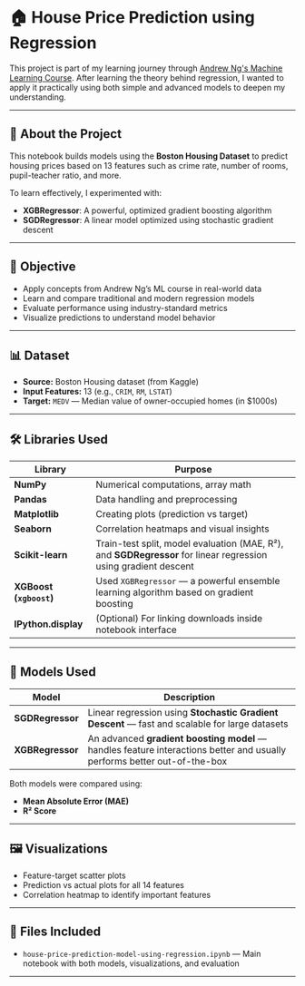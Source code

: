 # 🏠 House Price Prediction using Regression

This project is part of my learning journey through [Andrew Ng's Machine Learning Course](https://www.coursera.org/learn/machine-learning). After learning the theory behind regression, I wanted to apply it practically using both simple and advanced models to deepen my understanding.

---

## 📌 About the Project

This notebook builds models using the **Boston Housing Dataset** to predict housing prices based on 13 features such as crime rate, number of rooms, pupil-teacher ratio, and more.

To learn effectively, I experimented with:
- **XGBRegressor**: A powerful, optimized gradient boosting algorithm
- **SGDRegressor**: A linear model optimized using stochastic gradient descent

---

## 🎯 Objective

- Apply concepts from Andrew Ng’s ML course in real-world data
- Learn and compare traditional and modern regression models
- Evaluate performance using industry-standard metrics
- Visualize predictions to understand model behavior

---

## 📊 Dataset

- **Source:** Boston Housing dataset (from Kaggle)
- **Input Features:** 13 (e.g., `CRIM`, `RM`, `LSTAT`)
- **Target:** `MEDV` — Median value of owner-occupied homes (in $1000s)

---

## 🛠 Libraries Used

| Library        | Purpose |
|----------------|---------|
| **NumPy**      | Numerical computations, array math |
| **Pandas**     | Data handling and preprocessing |
| **Matplotlib** | Creating plots (prediction vs target) |
| **Seaborn**    | Correlation heatmaps and visual insights |
| **Scikit-learn** | Train-test split, model evaluation (MAE, R²), and **SGDRegressor** for linear regression using gradient descent |
| **XGBoost (`xgboost`)** | Used `XGBRegressor` — a powerful ensemble learning algorithm based on gradient boosting |
| **IPython.display** | (Optional) For linking downloads inside notebook interface |

---

## 🤖 Models Used

| Model           | Description |
|-----------------|-------------|
| **SGDRegressor** | Linear regression using **Stochastic Gradient Descent** — fast and scalable for large datasets |
| **XGBRegressor** | An advanced **gradient boosting model** — handles feature interactions better and usually performs better out-of-the-box |

Both models were compared using:
- **Mean Absolute Error (MAE)**
- **R² Score**

---

## 🖼 Visualizations

- Feature-target scatter plots
- Prediction vs actual plots for all 14 features
- Correlation heatmap to identify important features

---

## 📎 Files Included

- `house-price-prediction-model-using-regression.ipynb` — Main notebook with both models, visualizations, and evaluation

---

